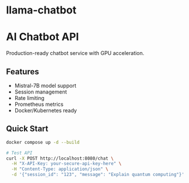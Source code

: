 # llama-chatbot

# AI Chatbot API

Production-ready chatbot service with GPU acceleration.

## Features
- Mistral-7B model support
- Session management
- Rate limiting
- Prometheus metrics
- Docker/Kubernetes ready

## Quick Start

```bash
docker compose up -d --build

# Test API
curl -X POST http://localhost:8080/chat \
  -H "X-API-Key: your-secure-api-key-here" \
  -H "Content-Type: application/json" \
  -d '{"session_id": "123", "message": "Explain quantum computing"}'